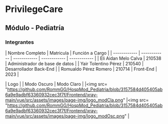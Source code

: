 # PrivilegeCare
## Módulo - Pediatría


### Integrantes
| Nombre Completo  | Matricula  | Función a Cargo  | 
| ------------ | ------------ | ------------ | ------------ | ------------ |
| Eli Aidan Melo Calva  | 210538  | Administrador de base de datos |
|  Yair Tolentino Pérez | 210540  |  Desarrollador Back-End |
|  Romualdo Pérez Romero  | 210714  | Front-End  |  2023 |


| Logo  | 
| Modo Oscuro  | Modo Claro  |
|<img src= "https://github.com/RommGG/HospMod_Pediatria/blob/3157584d405405ab6a9e9adbf63360932cec3f7f/Frontend/xray-main/vue/src/assets/images/page-img/logo_modCla.png"  |<img src= "https://github.com/RommGG/HospMod_Pediatria/blob/3157584d405405ab6a9e9adbf63360932cec3f7f/Frontend/xray-main/vue/src/assets/images/page-img/logo_modOsc.png"  |


